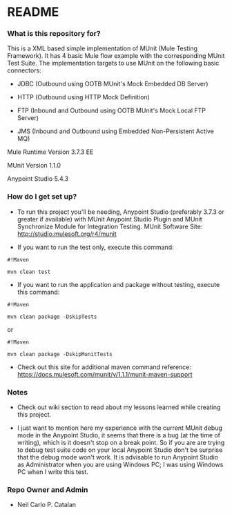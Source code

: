 # README #

### What is this repository for? ###

This is a XML based simple implementation of MUnit (Mule Testing Framework). It has 4 basic Mule flow example with the corresponding MUnit Test Suite. The implementation targets to use MUnit on the following basic connectors:

*  JDBC (Outbound using OOTB MUnit's Mock Embedded DB Server)
 
*  HTTP (Outbound using HTTP Mock Definition)

*  FTP (Inbound and Outbound using OOTB MUnit's Mock Local FTP Server)

*  JMS (Inbound and Outbound using Embedded Non-Persistent Active MQ)

Mule Runtime Version 3.7.3 EE

MUnit Version 1.1.0

Anypoint Studio 5.4.3

### How do I get set up? ###

* To run this project you'll be needing, Anypoint Studio (preferably 3.7.3 or greater if available) with MUnit Anypoint Studio Plugin and MUnit Synchronize Module for Integration Testing. MUnit Software Site: http://studio.mulesoft.org/r4/munit

* If you want to run the test only, execute this command:

```
#!Maven

mvn clean test
```

* If you want to run the application and package without testing, execute this command:

```
#!Maven

mvn clean package -DskipTests
```
 or 
```
#!Maven

mvn clean package -DskipMunitTests
```


* Check out this site for additional maven command reference: https://docs.mulesoft.com/munit/v/1.1.1/munit-maven-support

### Notes ###

* Check out wiki section to read about my lessons learned while creating this project.

* I just want to mention here my experience with the current MUnit debug mode in the Anypoint Studio, it seems that there is a bug (at the time of writing), which is it doesn't stop on a break point. So if you are are trying to debug test suite code on your local Anypoint Studio don't be surprise that the debug mode won't work. It is advisable to run Anypoint Studio as Administrator when you are using Windows PC; I was using Windows PC when I write this test.

### Repo Owner and Admin ###

* Neil Carlo P. Catalan
